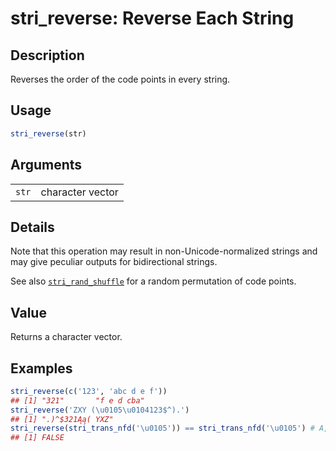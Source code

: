 # stri\_reverse: Reverse Each String

## Description

Reverses the order of the code points in every string.

## Usage

```r
stri_reverse(str)
```

## Arguments

|       |                  |
|-------|------------------|
| `str` | character vector |

## Details

Note that this operation may result in non-Unicode-normalized strings and may give peculiar outputs for bidirectional strings.

See also [`stri_rand_shuffle`](stri_rand_shuffle.md) for a random permutation of code points.

## Value

Returns a character vector.

## Examples




```r
stri_reverse(c('123', 'abc d e f'))
## [1] "321"       "f e d cba"
stri_reverse('ZXY (\u0105\u0104123$^).')
## [1] ".)^$321Ąą( YXZ"
stri_reverse(stri_trans_nfd('\u0105')) == stri_trans_nfd('\u0105') # A, ogonek -> agonek, A
## [1] FALSE
```

